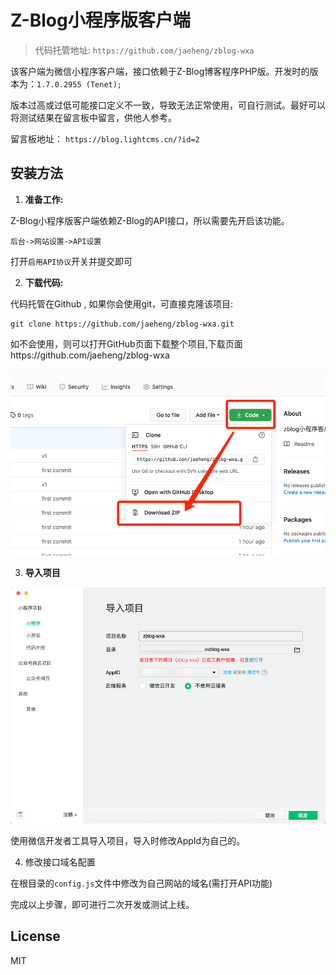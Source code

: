 # Z-Blog小程序版客户端

>  代码托管地址: `https://github.com/jaeheng/zblog-wxa`

该客户端为微信小程序客户端，接口依赖于Z-Blog博客程序PHP版。开发时的版本为：`1.7.0.2955 (Tenet);`

版本过高或过低可能接口定义不一致，导致无法正常使用，可自行测试。最好可以将测试结果在留言板中留言，供他人参考。

留言板地址： `https://blog.lightcms.cn/?id=2`

## 安装方法



1. **准备工作:**

Z-Blog小程序版客户端依赖Z-Blog的API接口，所以需要先开启该功能。

```
后台->网站设置->API设置
```

打开`启用API协议`开关并提交即可



2. **下载代码:**

代码托管在Github , 如果你会使用git，可直接克隆该项目:

```
git clone https://github.com/jaeheng/zblog-wxa.git
```

如不会使用，则可以打开GitHub页面下载整个项目,下载页面https://github.com/jaeheng/zblog-wxa

![image-20210722165729814](./doc/image-20210722165729814.png)



3. **导入项目**

![导入项目](./doc/WX20210722-170321.png)

使用微信开发者工具导入项目，导入时修改AppId为自己的。



4. 修改接口域名配置

在根目录的`config.js`文件中修改为自己网站的域名(需打开API功能)



完成以上步骤，即可进行二次开发或测试上线。



## License

MIT

